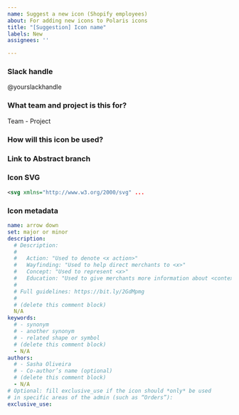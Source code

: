 ```yaml
---
name: Suggest a new icon (Shopify employees)
about: For adding new icons to Polaris icons
title: "[Suggestion] Icon name"
labels: New
assignees: ''

---
```


<!--
Follow this template to suggest a new icon.

First check Abstract or https://polaris-icons.shopify.com
to see if the icon you need already exists.

Any questions?
- https://vault.shopify.com/Polaris-icon-creation-guidelines
- #polaris-icons on Slack
-->

### Slack handle

@yourslackhandle

### What team and project is this for?

Team - Project

### How will this icon be used?

<!--
Please include any relevant images, the reason you are
creating this icon, and any additional context.
-->

### Link to Abstract branch

<!--
Make sure you’ve created a branch with your new icon
inside of Abstract (Polaris - Icons project) and link it here.
-->

### Icon SVG

<!--
Link to the SVG file (you can host it in Google Drive)
or paste the SVG code below:
-->

```xml
<svg xmlns="http://www.w3.org/2000/svg" ...
```

### Icon metadata

<!--
If you’re adding a new icon, the following metadata needs
to be completed before we can accept this contribution.

You can find example metadata files in any `.yml` file here:
https://github.com/Shopify/polaris-icons/tree/master/packages/polaris-icons-raw/icons/polaris
-->

```yml
name: arrow down
set: major or minor
description:
  # Description:
  #
  #   Action: "Used to denote <x action>"
  #   Wayfinding: "Used to help direct merchants to <x>"
  #   Concept: "Used to represent <x>"
  #   Education: "Used to give merchants more information about <context x>"
  #
  # Full guidelines: https://bit.ly/2GdMpmg
  #
  # (delete this comment block)
  N/A
keywords:
  # - synonym
  # - another synonym
  # - related shape or symbol
  # (delete this comment block)
  - N/A
authors:
  # - Sasha Oliveira
  # - Co-author’s name (optional)
  # (delete this comment block)
  - N/A
# Optional: fill exclusive_use if the icon should *only* be used
# in specific areas of the admin (such as “Orders”):
exclusive_use:
```
